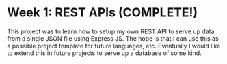 # Week 1:  REST APIs  (COMPLETE!)

This project was to learn how to setup my own REST API to serve up data from a
single JSON file using Express JS.  The hope is that I can use this as a possible
project template for future languages, etc.  Eventually I would like to extend
this in future projects to serve up a database of some kind.
